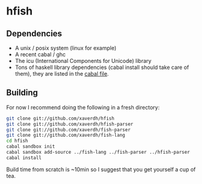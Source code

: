 # hfish

## Dependencies
  * A unix / posix system (linux for example)
  * A recent cabal / ghc
  * The icu (International Components for Unicode) library
  * Tons of haskell library dependencies (cabal install should take care of them), they are listed in the [cabal file][hfish-cabal-file].

 [hfish-cabal-file]: https://github.com/xaverdh/hfish/blob/master/hfish.cabal

## Building

For now I recommend doing the following in a fresh directory:

```sh
git clone git://github.com/xaverdh/hfish
git clone git://github.com/xaverdh/hfish-parser
git clone git://github.com/xaverdh/fish-parser
git clone git://github.com/xaverdh/fish-lang
cd hfish
cabal sandbox init
cabal sandbox add-source ../fish-lang ../fish-parser ../hfish-parser
cabal install
```

Build time from scratch is ~10min so I suggest that you get yourself a cup of tea.
